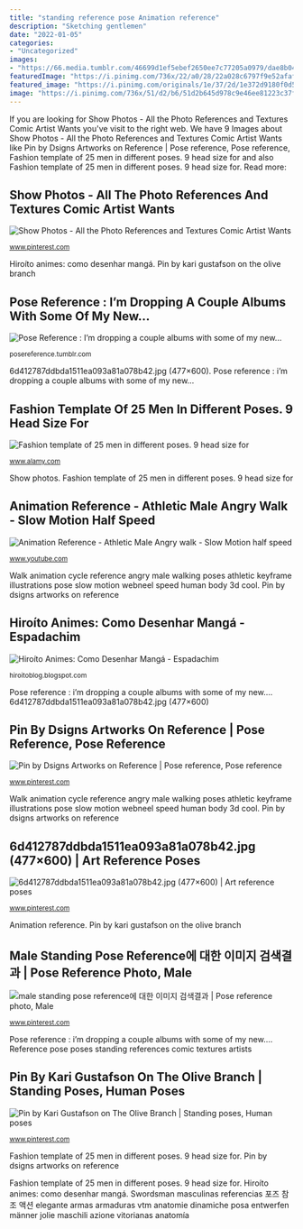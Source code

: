 ```yaml
---
title: "standing reference pose Animation reference"
description: "Sketching gentlemen"
date: "2022-01-05"
categories:
- "Uncategorized"
images:
- "https://66.media.tumblr.com/46699d1ef5ebef2650ee7c77205a0979/dae8b0442646b2e8-9c/s500x750/6824a0691a5db81f2cddd0210b9c68c6dafb3fcb.png"
featuredImage: "https://i.pinimg.com/736x/22/a0/28/22a028c6797f9e52afaf90c28e8729e0.jpg"
featured_image: "https://i.pinimg.com/originals/1e/37/2d/1e372d9180f0d52aee882b0d0a9fee77.jpg"
image: "https://i.pinimg.com/736x/51/d2/b6/51d2b645d978c9e46ee81223c37fce70--standing-poses-art-tutorials.jpg"
---
```


If you are looking for Show Photos - All the Photo References and Textures Comic Artist Wants you've visit to the right web. We have 9 Images about Show Photos - All the Photo References and Textures Comic Artist Wants like Pin by Dsigns Artworks on Reference | Pose reference, Pose reference, Fashion template of 25 men in different poses. 9 head size for and also Fashion template of 25 men in different poses. 9 head size for. Read more:

## Show Photos - All The Photo References And Textures Comic Artist Wants

![Show Photos - All the Photo References and Textures Comic Artist Wants](https://i.pinimg.com/originals/1e/37/2d/1e372d9180f0d52aee882b0d0a9fee77.jpg "Pin by kari gustafson on the olive branch")

<small>www.pinterest.com</small>

Hiroíto animes: como desenhar mangá. Pin by kari gustafson on the olive branch

## Pose Reference : I’m Dropping A Couple Albums With Some Of My New...

![Pose Reference : I’m dropping a couple albums with some of my new...](https://66.media.tumblr.com/46699d1ef5ebef2650ee7c77205a0979/dae8b0442646b2e8-9c/s500x750/6824a0691a5db81f2cddd0210b9c68c6dafb3fcb.png "Pin by dsigns artworks on reference")

<small>posereference.tumblr.com</small>

6d412787ddbda1511ea093a81a078b42.jpg (477×600). Pose reference : i’m dropping a couple albums with some of my new...

## Fashion Template Of 25 Men In Different Poses. 9 Head Size For

![Fashion template of 25 men in different poses. 9 head size for](https://c8.alamy.com/comp/2B7Y8TJ/fashion-template-of-25-men-in-different-poses-9-head-size-for-technical-drawing-with-main-lines-gentlemen-figure-front-side-3-4-and-back-view-vector-boy-for-fashion-sketching-and-illustration-2B7Y8TJ.jpg "Pin by kari gustafson on the olive branch")

<small>www.alamy.com</small>

Show photos. Fashion template of 25 men in different poses. 9 head size for

## Animation Reference - Athletic Male Angry Walk - Slow Motion Half Speed

![Animation Reference - Athletic Male Angry walk - Slow Motion half speed](https://i.ytimg.com/vi/ZPI7_oVNB24/maxresdefault.jpg "Sketching gentlemen")

<small>www.youtube.com</small>

Walk animation cycle reference angry male walking poses athletic keyframe illustrations pose slow motion webneel speed human body 3d cool. Pin by dsigns artworks on reference

## Hiroíto Animes: Como Desenhar Mangá - Espadachim

![Hiroíto Animes: Como Desenhar Mangá - Espadachim](http://2.bp.blogspot.com/-zLbjbne8_zM/UDzBf1Vdk_I/AAAAAAAACQc/eQ4-2iQV_1g/s1600/Sword_pose_stock_35_by_Tigg_stock.jpg "Reference pose poses standing references comic textures artists")

<small>hiroitoblog.blogspot.com</small>

Pose reference : i’m dropping a couple albums with some of my new.... 6d412787ddbda1511ea093a81a078b42.jpg (477×600)

## Pin By Dsigns Artworks On Reference | Pose Reference, Pose Reference

![Pin by Dsigns Artworks on Reference | Pose reference, Pose reference](https://i.pinimg.com/736x/22/a0/28/22a028c6797f9e52afaf90c28e8729e0.jpg "Show photos")

<small>www.pinterest.com</small>

Walk animation cycle reference angry male walking poses athletic keyframe illustrations pose slow motion webneel speed human body 3d cool. Pin by dsigns artworks on reference

## 6d412787ddbda1511ea093a81a078b42.jpg (477×600) | Art Reference Poses

![6d412787ddbda1511ea093a81a078b42.jpg (477×600) | Art reference poses](https://i.pinimg.com/736x/6d/41/27/6d412787ddbda1511ea093a81a078b42.jpg "Pin by kari gustafson on the olive branch")

<small>www.pinterest.com</small>

Animation reference. Pin by kari gustafson on the olive branch

## Male Standing Pose Reference에 대한 이미지 검색결과 | Pose Reference Photo, Male

![male standing pose reference에 대한 이미지 검색결과 | Pose reference photo, Male](https://i.pinimg.com/736x/89/88/8e/89888e59afd2a6605cbaecf5ca49b805.jpg "Pose reference : i’m dropping a couple albums with some of my new...")

<small>www.pinterest.com</small>

Pose reference : i’m dropping a couple albums with some of my new.... Reference pose poses standing references comic textures artists

## Pin By Kari Gustafson On The Olive Branch | Standing Poses, Human Poses

![Pin by Kari Gustafson on The Olive Branch | Standing poses, Human poses](https://i.pinimg.com/736x/51/d2/b6/51d2b645d978c9e46ee81223c37fce70--standing-poses-art-tutorials.jpg "Pose reference : i’m dropping a couple albums with some of my new...")

<small>www.pinterest.com</small>

Fashion template of 25 men in different poses. 9 head size for. Pin by dsigns artworks on reference

Fashion template of 25 men in different poses. 9 head size for. Hiroíto animes: como desenhar mangá. Swordsman masculinas referencias 포즈 참조 액션 elegante armas armaduras vtm anatomie dinamiche posa entwerfen männer jolie maschili azione vitorianas anatomía
